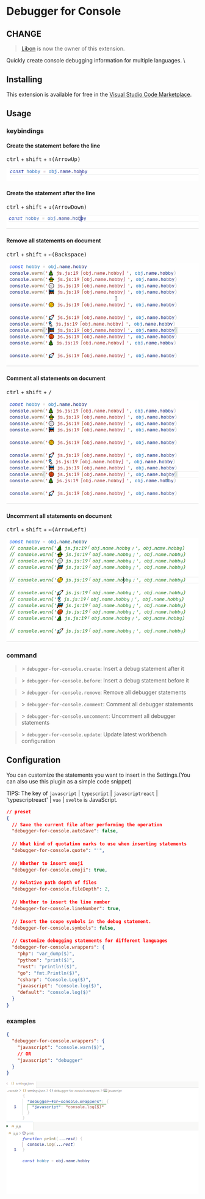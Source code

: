 # Debugger for Console

## CHANGE
> [Libon](https://github.com/libondev) is now the owner of this extension.

Quickly create console debugging information for multiple languages. \

## Installing

This extension is available for free in the [Visual Studio Code Marketplace](https://marketplace.visualstudio.com/items?itemName=banlify.debugger-for-console).

## Usage

### keybindings
#### Create the statement before the line
<kbd>ctrl</kbd> + <kbd>shift</kbd> + <kbd>↑(ArrowUp)</kbd>

![](res/create-statement-before.gif)

#### Create the statement after the line
<kbd>ctrl</kbd> + <kbd>shift</kbd> + <kbd>↓(ArrowDown)</kbd>

![](res/create-statement-after.gif)

#### Remove all statements on document
<kbd>ctrl</kbd> + <kbd>shift</kbd> + <kbd>←(Backspace)</kbd>

![](res/remove-all-statements.gif)

#### Comment all statements on document
<kbd>ctrl</kbd> + <kbd>shift</kbd> + <kbd>/</kbd>

![](res/comment-all-statements.gif)

#### Uncomment all statements on document
<kbd>ctrl</kbd> + <kbd>shift</kbd> + <kbd>←(ArrowLeft)</kbd>

![](res/uncomment-all-statements.gif)

### command

> \> `debugger-for-console.create`: Insert a debug statement after it

> \> `debugger-for-console.before`: Insert a debug statement before it

> \> `debugger-for-console.remove`: Remove all debugger statements

> \> `debugger-for-console.comment`: Comment all debugger statements

> \> `debugger-for-console.uncomment`: Uncomment all debugger statements

> \> `debugger-for-console.update`: Update latest workbench configuration


## Configuration

You can customize the statements you want to insert in the Settings.(You can also use this plugin as a simple code snippet)

TIPS: The key of `javascript` | `typescript` | `javascriptreact` | 'typescriptreact' | `vue` | `svelte`  is JavaScript.

```json
// preset
{
  // Save the current file after performing the operation
  "debugger-for-console.autoSave": false,

  // What kind of quotation marks to use when inserting statements
  "debugger-for-console.quote": "'",

  // Whether to insert emoji
  "debugger-for-console.emoji": true,

  // Relative path depth of files
  "debugger-for-console.fileDepth": 2,

  // Whether to insert the line number
  "debugger-for-console.lineNumber": true,

  // Insert the scope symbols in the debug statement.
  "debugger-for-console.symbols": false,

  // Customize debugging statements for different languages
  "debugger-for-console.wrappers": {
    "php": "var_dump($)",
    "python": "print($)",
    "rust": "println!($)",
    "go": "fmt.Println($)",
    "csharp": "Console.Log($)",
    "javascript": "console.log($)",
    "default": "console.log($)"
  }
}
```

### examples

```json
{
  "debugger-for-console.wrappers": {
    "javascript": "console.warn($)",
    // OR
    "javascript": "debugger"
  }
}
```

![custom-language-statement](res/custom-language-statement.gif)
